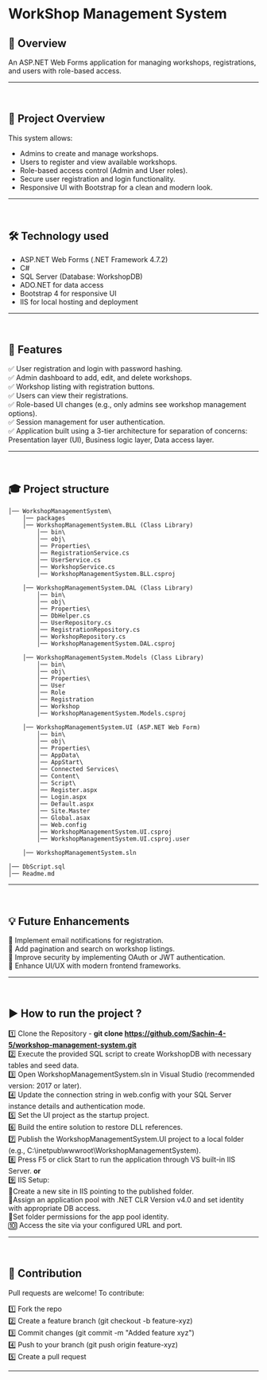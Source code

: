 # WorkShop Management System 

## 📖 Overview  
An ASP.NET Web Forms application for managing workshops, registrations, and users with role-based access.

---
<br />


## 📘 Project Overview
This system allows:
- Admins to create and manage workshops.
- Users to register and view available workshops.
- Role-based access control (Admin and User roles).
- Secure user registration and login functionality.
- Responsive UI with Bootstrap for a clean and modern look.

---
<br />


## 🛠 Technology used
- ASP.NET Web Forms (.NET Framework 4.7.2)
- C#
- SQL Server (Database: WorkshopDB)
- ADO.NET for data access
- Bootstrap 4 for responsive UI
- IIS for local hosting and deployment

---
<br />


## 🚀 Features  
✅ User registration and login with password hashing. <br />
✅ Admin dashboard to add, edit, and delete workshops. <br />
✅ Workshop listing with registration buttons. <br />
✅ Users can view their registrations. <br />
✅ Role-based UI changes (e.g., only admins see workshop management options). <br />
✅ Session management for user authentication. <br />
✅ Application built using a 3-tier architecture for separation of concerns: Presentation layer (UI), Business logic layer, Data access layer. <br />

---
<br />


## 🎓 Project structure
```
│── WorkshopManagementSystem\
    │── packages
    │── WorkshopManagementSystem.BLL (Class Library)
        │── bin\
        │── obj\
        │── Properties\
        │── RegistrationService.cs
        │── UserService.cs
        │── WorkshopService.cs
        │── WorkshopManagementSystem.BLL.csproj

    │── WorkshopManagementSystem.DAL (Class Library)
        │── bin\
        │── obj\
        │── Properties\
        │── DbHelper.cs
        │── UserRepository.cs
        │── RegistrationRepository.cs
        │── WorkshopRepository.cs
        │── WorkshopManagementSystem.DAL.csproj

    │── WorkshopManagementSystem.Models (Class Library)
        │── bin\
        │── obj\
        │── Properties\
        │── User
        │── Role
        │── Registration
        │── Workshop
        │── WorkshopManagementSystem.Models.csproj

    │── WorkshopManagementSystem.UI (ASP.NET Web Form)
        │── bin\
        │── obj\
        │── Properties\
        │── AppData\
        │── AppStart\
        │── Connected Services\
        │── Content\
        │── Script\
        │── Register.aspx
        │── Login.aspx
        │── Default.aspx
        │── Site.Master
        │── Global.asax
        │── Web.config
        │── WorkshopManagementSystem.UI.csproj
        │── WorkshopManagementSystem.UI.csproj.user

    │── WorkshopManagementSystem.sln
    
│── DbScript.sql
│── Readme.md
```

---
<br />



## 💡 Future Enhancements
🔹 Implement email notifications for registration. <br />
🔹 Add pagination and search on workshop listings. <br />
🔹 Improve security by implementing OAuth or JWT authentication. <br />
🔹 Enhance UI/UX with modern frontend frameworks. <br />

---
<br />



## ▶️ How to run the project ?
1️⃣ Clone the Repository - <b>git clone https://github.com/Sachin-4-5/workshop-management-system.git</b> <br />
2️⃣ Execute the provided SQL script to create WorkshopDB with necessary tables and seed data. <br>
3️⃣ Open WorkshopManagementSystem.sln in Visual Studio (recommended version: 2017 or later). <br />
4️⃣ Update the connection string in web.config with your SQL Server instance details and authentication mode. <br />
5️⃣ Set the UI project as the startup project. <br >
6️⃣ Build the entire solution to restore DLL references. <br />
7️⃣ Publish the WorkshopManagementSystem.UI project to a local folder (e.g., C:\inetpub\wwwroot\WorkshopManagementSystem). <br />
8️⃣ Press F5 or click Start to run the application through VS built-in IIS Server. <b>or</b> <br />
9️⃣ IIS Setup: <br />
    🔹Create a new site in IIS pointing to the published folder. <br />
    🔹Assign an application pool with .NET CLR Version v4.0 and set identity with appropriate DB access. <br />
    🔹Set folder permissions for the app pool identity. <br />
🔟 Access the site via your configured URL and port.

---
<br />



## 🤝 Contribution
Pull requests are welcome! To contribute:

1️⃣ Fork the repo <br />
2️⃣ Create a feature branch (git checkout -b feature-xyz) <br />
3️⃣ Commit changes (git commit -m "Added feature xyz") <br />
4️⃣ Push to your branch (git push origin feature-xyz) <br />
5️⃣ Create a pull request 

---
<br />
<br />














